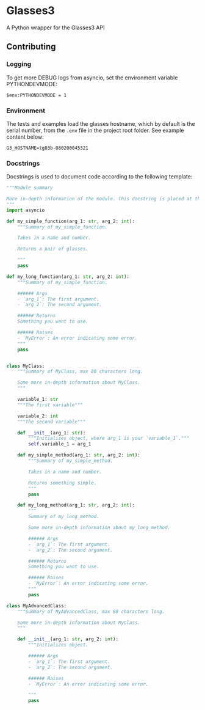# Glasses3

A Python wrapper for the Glasses3 API

## Contributing
### Logging
To get more DEBUG logs from asyncio, set the environment variable PYTHONDEVMODE:

```$env:PYTHONDEVMODE = 1```

### Environment
The tests and examples load the glasses hostname, which by default is the serial number, from the `.env` file in the project root folder.
See example content below:

```
G3_HOSTNAME=tg03b-080200045321
```

### Docstrings
Docstrings is used to document code according to the following template:

```python
"""Module summary

More in-depth information of the module. This docstring is placed at the top of the file, over the imports.
"""
import asyncio

def my_simple_function(arg_1: str, arg_2: int):
    """Summary of my_simple_function.

    Takes in a name and number.

    Returns a pair of glasses.

    """
    pass

def my_long_function(arg_1: str, arg_2: int):
    """Summary of my_simple_function.

    ###### Args
    - `arg_1`: The first argument.
    - `arg_2`: The second argument.

    ###### Returns
    Something you want to use.

    ###### Raises
    - `MyError`: An error indicating some error.
    """
    pass


class MyClass:
    """Summary of MyClass, max 80 characters long.

    Some more in-depth information about MyClass.
    """

    variable_1: str
    """The first variable"""

    variable_2: int
    """The second variable"""

    def __init__(arg_1: str):
        """Initializes object, where arg_1 is your `variable_1`."""
        self.variable_1 = arg_1

    def my_simple_method(arg_1: str, arg_2: int):
        """Summary of my_simple_method.

        Takes in a name and number.

        Returns something simple.
        """
        pass

    def my_long_method(arg_1: str, arg_2: int):
        """
        Summary of my_long_method.

        Some more in-depth information about my_long_method.

        ###### Args
        - `arg_1`: The first argument.
        - `arg_2`: The second argument.

        ###### Returns
        Something you want to use.

        ###### Raises
        - `MyError`: An error indicating some error.
        """
        pass

class MyAdvancedClass:
    """Summary of MyAdvancedClass, max 80 characters long.

    Some more in-depth information about MyClass.
    """

    def __init__(arg_1: str, arg_2: int):
        """Initializes object.

        ###### Args
        - `arg_1`: The first argument.
        - `arg_2`: The second argument.

        ###### Raises
        - `MyError`: An error indicating some error.

        """
        pass

```
